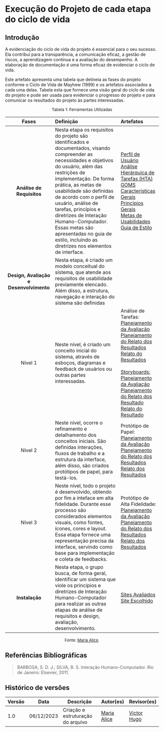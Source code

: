 # Execução do Projeto de cada etapa do ciclo de vida

## Introdução

A evidenciação do ciclo de vida do projeto é essencial para o seu sucesso. Ela contribui para a transparência, a comunicação eficaz, a gestão de riscos, a aprendizagem contínua e a avaliação do desempenho. A elaboração de documentação é uma forma eficaz de evidenciar o ciclo de vida. 

Este artefato apresenta uma tabela que delineia as fases do projeto conforme o Ciclo de Vida de Mayhew (1999) e os artefatos associados a cada uma delas. Tabela esta que fornece uma visão geral do ciclo de vida do projeto e pode ser usada para evidenciar o progresso do projeto e para comunicar os resultados do projeto às partes interessadas.


<center>

<font size="2"><p style="text-align: center">Tabela 1: Ferramentas Utilizadas </p></font>

| Fases |                 Definição                     |      Artefatos     |
| :---: | :-------------------------------------------- | :----------------- |
| **Análise de Requisitos** | Nesta etapa os requisitos do projeto são identificados e documentados, visando compreender as necessidades e objetivos do usuário, além das restrições de implementação. De forma prática, as metas de usabilidade são definidas de acordo com o perfil de usuário, análise de tarefas, princípios e diretrizes de Interação Humano-Computador. Essas metas são apresentadas no guia de estilo, incluindo as diretrizes nos elementos de interface.  | [Perfil de Usuário](../analise_de_requisitos/perfil_de_usuario.md) <br> [Análise Hierárquica de Tarefas (HTA)](../analise_de_requisitos/analise_de_tarefas/hta.md) <br> [GOMS](../analise_de_requisitos/analise_de_tarefas/goms.md) <br>[Características Gerais](../analise_de_requisitos/caracteristicas.md) <br> [Princípios Gerais](../analise_de_requisitos/principios_gerais.md) <br> [Metas de Usabilidades](../analise_de_requisitos/metas_de_usabilidade.md) <br> [Guia de Estilo](../analise_de_requisitos/guia_de_estilo.md) |
| **Design, Avaliação e Desenvolvimento** | Nesta etapa, é criado um modelo conceitual do sistema, que atende aos requisitos de usabilidade previamente elencado. Além disso, a estrutura, navegação e interação do sistema são definidas  |
| Nível 1 | Neste nível, é criado um conceito inicial do sistema, através de esboços, diagramas e feedback de usuários ou outras partes interessadas.  | Análise de Tarefas: <br> [Planejamento da Avaliação](../design_avalaiacao_desenvolvimento/nivel1/analise_de_tarefas/planejamento_avaliacao.md) <br> [Planejamento do Relato dos Resultados](../design_avalaiacao_desenvolvimento/nivel1/analise_de_tarefas/planejamento_relato.md) <br> [Relato do Resultados](../design_avalaiacao_desenvolvimento/nivel1/analise_de_tarefas/relato_resultados.md) <br><br> [Storyboards:](../design_avalaiacao_desenvolvimento/nivel1/storyboard/storyboards.md) <br> [Planejamento da Avaliação](../design_avalaiacao_desenvolvimento/nivel1/storyboard/planejamento_avaliacao.md) <br> [Planejamento do Relato dos Resultado](../design_avalaiacao_desenvolvimento/nivel1/storyboard/planejamento_relato.md) <br> [Relato do Resultado](../design_avalaiacao_desenvolvimento/nivel1/storyboard/relato_resultados.md) |
| Nível 2 | Neste nível, ocorre o refinamento e detalhamento dos conceitos iniciais. São definidas interações, fluxos de trabalho e a estrutura da interface, além disso, são criados protótipos de papel, para testá-los.  | Protótipo de Papel: <br> [Planejamento da Avaliação](../design_avalaiacao_desenvolvimento/nivel2/prototipo_de_papel/planejamento_avaliacao.md) <br> [Planejamento do Relato dos Resultados](../design_avalaiacao_desenvolvimento/nivel2/prototipo_de_papel/planejamento_relato.md) <br> [Relato dos Resultados](../design_avalaiacao_desenvolvimento/nivel2/prototipo_de_papel/relato_resultados.md) |
| Nível 3 | Neste nível, todo o projeto é desenvolvido, obtendo por fim a inteface em alta fidelidade. Durante esse processo são considerados elementos visuais, como fontes, ícones, cores e layout. Essa etapa fornece uma representação precisa da interface, servindo como base para implementação e coleta de feedbacks.| Protótipo de Alta Fidelidade: <br> [Planejamento da Avaliação](../design_avalaiacao_desenvolvimento/nivel3/prototipo_alta_fidelidade/planejamento_avaliacao.md) <br> [Planejamento do Relato dos Resultados](../design_avalaiacao_desenvolvimento/nivel3/prototipo_alta_fidelidade/planejamento_relato.md) <br> [Relato dos Resultados](../design_avalaiacao_desenvolvimento/nivel3/prototipo_alta_fidelidade/relato_resultados.md) |
| **Instalação** | Nesta etapa, o grupo busca, de forma geral, identificar um sistema que viole os princípios e diretrizes de Interação Humano-Computador para realizar as outras etapas de análise de requisitos e design, avaliação, desenvolvimento. | [Sites Avaliados](../planejamento/sites_avaliados.md) <br> [Site Escolhido](../planejamento/site_escolhido.md) |

<font size="2"><p style="text-align: center">Fonte: [Maria Alice](https://github.com/Maliz30).</p></font>


</center>

## Referências Bibliográficas

> BARBOSA, S. D. J.; SILVA, B. S. Interação Humano-Computador. Rio de Janeiro: Elsevier, 2011.

## Histórico de versões

| Versão |    Data    | Descrição                              | Autor(es)                                       | Revisor(es)                                    |
| ------ | :--------: | -------------------------------------- | ----------------------------------------------- | ---------------------------------------------- |
| 1.0    | 06/12/2023 | Criação e estruturação do arquivo      | [Maria Alice](https://github.com/Maliz30) | [Victor Hugo](https://github.com/ViictorHugoo) |